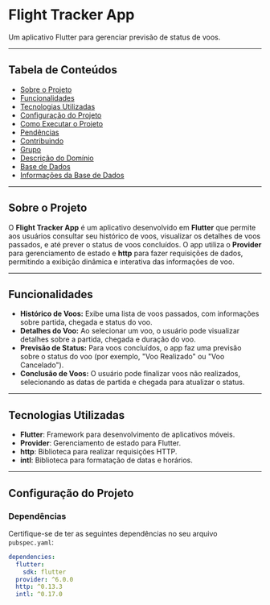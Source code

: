 # **Flight Tracker App**

Um aplicativo Flutter para gerenciar previsão de status de voos.

---

## **Tabela de Conteúdos**

- [Sobre o Projeto](#sobre-o-projeto)
- [Funcionalidades](#funcionalidades)
- [Tecnologias Utilizadas](#tecnologias-utilizadas)
- [Configuração do Projeto](#configuração-do-projeto)
- [Como Executar o Projeto](#como-executar-o-projeto)
- [Pendências](#pendências)
- [Contribuindo](#contribuindo)
- [Grupo](#grupo)
- [Descrição do Domínio](#descrição-do-domínio)
- [Base de Dados](#base-de-dados)
- [Informações da Base de Dados](#informações-da-base-de-dados)

---

## **Sobre o Projeto**

O **Flight Tracker App** é um aplicativo desenvolvido em **Flutter** que permite aos usuários consultar seu histórico de voos, visualizar os detalhes de voos passados, e até prever o status de voos concluídos. O app utiliza o **Provider** para gerenciamento de estado e **http** para fazer requisições de dados, permitindo a exibição dinâmica e interativa das informações de voo.

---

## **Funcionalidades**

- **Histórico de Voos:** Exibe uma lista de voos passados, com informações sobre partida, chegada e status do voo.
- **Detalhes do Voo:** Ao selecionar um voo, o usuário pode visualizar detalhes sobre a partida, chegada e duração do voo.
- **Previsão de Status:** Para voos concluídos, o app faz uma previsão sobre o status do voo (por exemplo, "Voo Realizado" ou "Voo Cancelado").
- **Conclusão de Voos:** O usuário pode finalizar voos não realizados, selecionando as datas de partida e chegada para atualizar o status.

---

## **Tecnologias Utilizadas**

- **Flutter**: Framework para desenvolvimento de aplicativos móveis.
- **Provider**: Gerenciamento de estado para Flutter.
- **http**: Biblioteca para realizar requisições HTTP.
- **intl**: Biblioteca para formatação de datas e horários.

---

## **Configuração do Projeto**

### **Dependências**

Certifique-se de ter as seguintes dependências no seu arquivo `pubspec.yaml`:

```yaml
dependencies:
  flutter:
    sdk: flutter
  provider: ^6.0.0
  http: ^0.13.3
  intl: ^0.17.0
